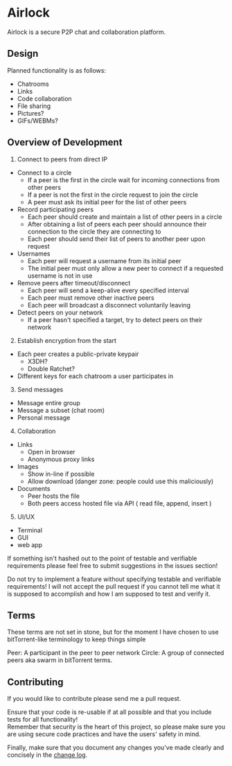 # Airlock
Airlock is a secure P2P chat and collaboration platform.

## Design

Planned functionality is as follows:
- Chatrooms
- Links
- Code collaboration
- File sharing
- Pictures?
- GIFs/WEBMs?

## Overview of Development

1. Connect to peers from direct IP
  - Connect to a circle
    - If a peer is the first in the circle wait for incoming connections from other peers
    - If a peer is not the first in the circle request to join the circle
    - A peer must ask its initial peer for the list of other peers
  - Record participating peers
    - Each peer should create and maintain a list of other peers in a circle
    - After obtaining a list of peers each peer should announce their connection to the circle they are connecting to
    - Each peer should send their list of peers to another peer upon request 
  - Usernames
    - Each peer will request a username from its initial peer
    - The initial peer must only allow a new peer to connect if a requested username is not in use
  - Remove peers after timeout/disconnect
    - Each peer will send a keep-alive every specified interval
    - Each peer must remove other inactive peers
    - Each peer will broadcast a disconnect voluntarily leaving
  - Detect peers on your network
    - If a peer hasn't specified a target, try to detect peers on their network
  
2. Establish encryption from the start
  - Each peer creates a public-private keypair
    - X3DH? 
    - Double Ratchet?
  - Different keys for each chatroom a user participates in
  
3. Send messages
  - Message entire group
  - Message a subset (chat room)
  - Personal message
  
4. Collaboration
  - Links
    - Open in browser
    - Anonymous proxy links
  - Images
    - Show in-line if possible
    - Allow download (danger zone: people could use this maliciously)
  - Documents
    - Peer hosts the file
    - Both peers access hosted file via API ( read file, append, insert )
5. UI/UX
  - Terminal
  - GUI
  - web app
  
If something isn't hashed out to the point of testable and verifiable requirements please feel free to submit suggestions in the issues section!  

Do not try to implement a feature without specifying testable and verifiable requirements! I will not accept the pull request if you cannot tell me what it is supposed to accomplish and how I am supposed to test and verify it.  

## Terms
These terms are not set in stone, but for the moment I have chosen to use bitTorrent-like terminology to keep things simple

Peer: A participant in the peer to peer network
Circle: A group of connected peers aka swarm in bitTorrent terms.

## Contributing
If you would like to contribute please send me a pull request.  

Ensure that your code is re-usable if at all possible and that you include tests for all functionality!  
Remember that security is the heart of this project, so please make sure you are using secure code practices and have the users' safety in mind.

Finally, make sure that you document any changes you've made clearly and concisely in the [change log](http://keepachangelog.com/en/0.3.0/).
